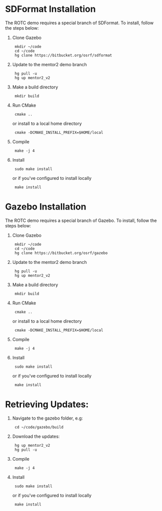 SDFormat Installation
===

The ROTC demo requires a special branch of SDFormat. To install, follow the steps below:


1. Clone Gazebo
    
        mkdir ~/code
        cd ~/code
        hg clone https://bitbucket.org/osrf/sdformat
  
1. Update to the mentor2 demo branch


        hg pull -u
        hg up mentor2_v2


1. Make a build directory

        mkdir build

1. Run CMake

        cmake ..

    or install to a local home directory

        cmake -DCMAKE_INSTALL_PREFIX=$HOME/local

1. Compile

        make -j 4

1. Install

        sudo make install

    or if you've configured to install locally

        make install


Gazebo Installation 
===

The ROTC demo requires a special branch of Gazebo. To install, follow the steps below:


1. Clone Gazebo
    
        mkdir ~/code
        cd ~/code
        hg clone https://bitbucket.org/osrf/gazebo
  
1. Update to the mentor2 demo branch


        hg pull -u
        hg up mentor2_v2


1. Make a build directory

        mkdir build

1. Run CMake

        cmake ..

    or install to a local home directory

        cmake -DCMAKE_INSTALL_PREFIX=$HOME/local

 
1. Compile

        make -j 4

1. Install

        sudo make install

    or if you've configured to install locally

        make install


Retrieving Updates:
===

1. Navigate to the gazebo folder, e.g:

        cd ~/code/gazebo/build

1. Download the updates:

        hg up mentor2_v2
        hg pull -u

1. Compile

        make -j 4

1. Install

        sudo make install

    or if you've configured to install locally

        make install